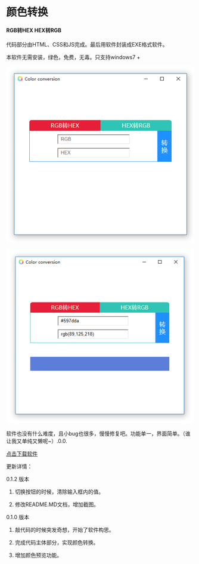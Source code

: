 # 颜色转换

#### RGB转HEX	HEX转RGB

代码部分由HTML、CSS和JS完成。最后用软件封装成EXE格式软件。

本软件无需安装，绿色，免费，无毒。只支持windows7 +

![软件截图](https://github.com/Hunlongyu/Color-conversion/blob/master/img/color.png)

![软件截图](https://github.com/Hunlongyu/Color-conversion/blob/master/img/color2.png)

软件也没有什么难度，且小bug也很多，慢慢修复吧。功能单一，界面简单。（谁让我又单纯又懒呢~）.0.0.

[点击下载软件](https://github.com/Hunlongyu/Color-conversion/blob/master/Color%20conversion.exe?raw=true)

更新详情：

0.1.2  版本

1. 切换按钮的时候，清除输入框内的值。

2. 修改README.MD文档，增加截图。



0.1.0 版本

1. 敲代码的时候突发奇想，开始了软件构思。

2. 完成代码主体部分，实现颜色转换。

3. 增加颜色预览功能。

